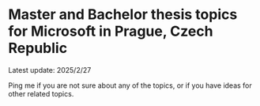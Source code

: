 # Master and Bachelor thesis topics for Microsoft in Prague, Czech Republic

Latest update: 2025/2/27

Ping me if you are not sure about any of the topics, or if you have ideas for other related topics.

